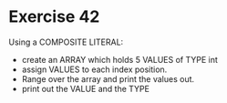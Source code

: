 # Exercise 42
Using a COMPOSITE LITERAL:

- create an ARRAY which holds 5 VALUES of TYPE int
- assign VALUES to each index position.
- Range over the array and print the values out.
- print out the VALUE and the TYPE
